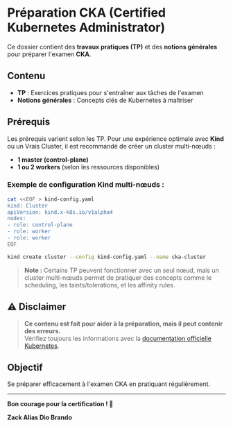 # Préparation CKA (Certified Kubernetes Administrator)

Ce dossier contient des **travaux pratiques (TP)** et des **notions générales** pour préparer l'examen **CKA**.

## Contenu

- **TP** : Exercices pratiques pour s'entraîner aux tâches de l'examen
- **Notions générales** : Concepts clés de Kubernetes à maîtriser

## Prérequis

Les prérequis varient selon les TP. Pour une expérience optimale avec **Kind** ou un Vrais Cluster, il est recommandé de créer un cluster multi-nœuds :

- **1 master (control-plane)**
- **1 ou 2 workers** (selon les ressources disponibles)

### Exemple de configuration Kind multi-nœuds :

```bash
cat <<EOF > kind-config.yaml
kind: Cluster
apiVersion: kind.x-k8s.io/v1alpha4
nodes:
- role: control-plane
- role: worker
- role: worker
EOF

kind create cluster --config kind-config.yaml --name cka-cluster
```

> **Note :** Certains TP peuvent fonctionner avec un seul nœud, mais un cluster multi-nœuds permet de pratiquer des concepts comme le scheduling, les taints/tolerations, et les affinity rules.

## ⚠️ Disclaimer

> **Ce contenu est fait pour aider à la préparation, mais il peut contenir des erreurs.**  
> Vérifiez toujours les informations avec la [documentation officielle Kubernetes](https://kubernetes.io/docs/).

## Objectif

Se préparer efficacement à l'examen CKA en pratiquant régulièrement.

---

**Bon courage pour la certification ! 🚀**


**Zack Alias Dio Brando**
